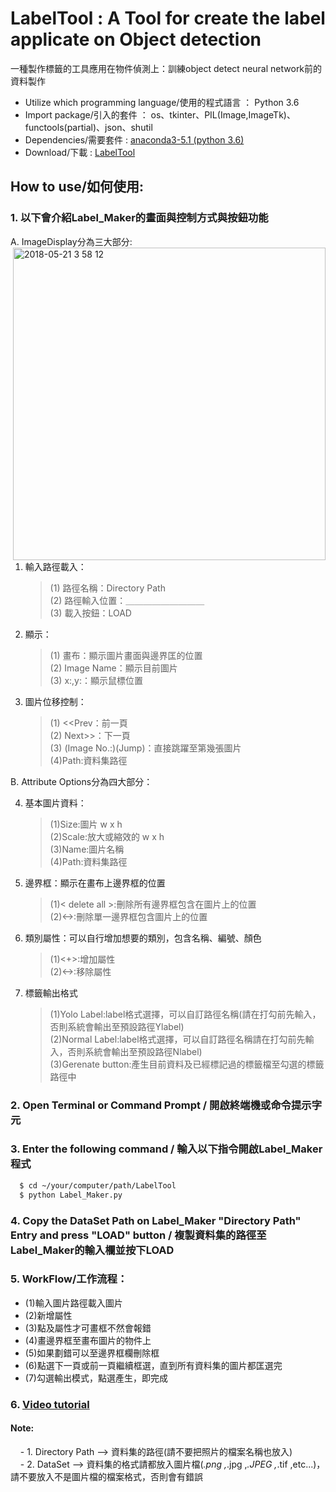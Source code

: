 # LabelTool : A Tool for create the label applicate on Object detection #
一種製作標籤的工具應用在物件偵測上：訓練object detect neural network前的資料製作 
- Utilize which programming language/使用的程式語言 ： Python 3.6 
- Import package/引入的套件 ： os、tkinter、PIL(Image,ImageTk)、functools(partial)、json、shutil 
- Dependencies/需要套件 : [anaconda3-5.1 (python 3.6)](https://repo.continuum.io/archive/) 
- Download/下載 : [LabelTool](https://github.com/kevinbear/LabelTool)

## How to use/如何使用: ##
 ### 1. 以下會介紹Label_Maker的畫面與控制方式與按鈕功能 ###
 A. ImageDisplay分為三大部分:
  <img width="500" align=right alt="2018-05-21 3 58 12" src="https://user-images.githubusercontent.com/13515719/40297279-d9ff418c-5d11-11e8-9a49-38e1d58f17dd.png">
 1. 輸入路徑載入：  
    > (1)  路徑名稱：Directory Path  
    > (2)  路徑輸入位置：＿＿＿＿＿＿＿＿＿  
    > (3)  載入按鈕：LOAD  
 2. 顯示：  
     > (1)  畫布：顯示圖片畫面與邊界匡的位置  
     > (2)  Image Name：顯示目前圖片  
     > (3)  x:,y:：顯示鼠標位置 
 3. 圖片位移控制：
     > (1)  <<Prev：前一頁  
     > (2)  Next>>：下一頁  
     > (3)  (Image No.:)(Jump)：直接跳躍至第幾張圖片  
     > (4)Path:資料集路徑

 B. Attribute Options分為四大部分： 
 
 4. 基本圖片資料：  
     > (1)Size:圖片 w x h  
     > (2)Scale:放大或縮效的 w x h  
     > (3)Name:圖片名稱  
     > (4)Path:資料集路徑
 5. 邊界框：顯示在畫布上邊界框的位置
      > (1)< delete all >:刪除所有邊界框包含在圖片上的位置  
      > (2)<->:刪除單一邊界框包含圖片上的位置  
 6. 類別屬性：可以自行增加想要的類別，包含名稱、編號、顏色  
      > (1)<+>:增加屬性  
      > (2)<->:移除屬性  
 7. 標籤輸出格式  
      >(1)Yolo Label:label格式選擇，可以自訂路徑名稱(請在打勾前先輸入，否則系統會輸出至預設路徑Ylabel)  
      >(2)Normal Label:label格式選擇，可以自訂路徑名稱請在打勾前先輸入，否則系統會輸出至預設路徑Nlabel)  
      >(3)Gerenate button:產生目前資料及已經標記過的標籤檔至勾選的標籤路徑中
      
### 2. Open Terminal or Command Prompt / 開啟終端機或命令提示字元 ###

### 3. Enter the following command / 輸入以下指令開啟Label_Maker程式 ###
  ```bash
    $ cd ~/your/computer/path/LabelTool
    $ python Label_Maker.py
  ```

### 4. Copy the DataSet Path on Label_Maker "Directory Path" Entry and press "LOAD" button / 複製資料集的路徑至Label_Maker的輸入欄並按下LOAD  ###

### 5. WorkFlow/工作流程： 
- (1)輸入圖片路徑載入圖片  
- (2)新增屬性  
- (3)點及屬性才可畫框不然會報錯  
- (4)畫邊界框至畫布圖片的物件上   
- (5)如果劃錯可以至邊界框欄刪除框   
- (6)點選下一頁或前一頁繼續框選，直到所有資料集的圖片都匡選完  
- (7)勾選輸出模式，點選產生，即完成  
 
### 6. [Video tutorial](https://www.youtube.com/watch?time_continue=2&v=SLLNUS_MG4w)
#### Note:
     - 1. Directory Path --> 資料集的路徑(請不要把照片的檔案名稱也放入)  
     - 2. DataSet --> 資料集的格式請都放入圖片檔(*.png ,*.jpg ,*.JPEG ,*.tif ,etc...)，請不要放入不是圖片檔的檔案格式，否則會有錯誤

